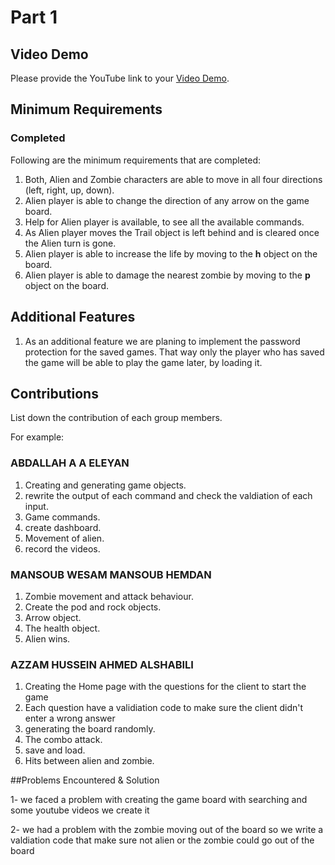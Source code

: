 # Part 1

## Video Demo

Please provide the YouTube link to your [Video Demo]( https://youtu.be/Tyml6AlwAyk ).

## Minimum Requirements

### Completed

Following are the minimum requirements that are completed:

1. Both, Alien and Zombie characters are able to move in all four directions (left, right, up, down).
2. Alien player is able to change the direction of any arrow on the game board.
3. Help for Alien player is available, to see all the available commands.
4. As Alien player moves the Trail object is left behind and is cleared once the Alien turn is gone.
5. Alien player is able to increase the life by moving to the **h** object on the board.
6. Alien player is able to damage the nearest zombie by moving to the **p** object on the board.

## Additional Features

1. As an additional feature we are planing to implement the password protection for the saved games. That way only the player who has saved the game will be able to play the game later, by loading it.

## Contributions

List down the contribution of each group members.

For example:

### ABDALLAH A A ELEYAN
1. Creating and generating game objects.
2. rewrite the output of each command and check the valdiation of each input.
3. Game commands.
4. create dashboard.
5. Movement of alien.
6. record the videos.

### MANSOUB WESAM MANSOUB HEMDAN

1. Zombie movement and attack behaviour.
2. Create the pod and rock objects.
3. Arrow object.
4. The health object.
5. Alien wins.

### AZZAM HUSSEIN AHMED ALSHABILI
1. Creating the Home page with the questions for the client to start the game
2. Each question have a validiation code to make sure the client didn't enter a wrong answer
3. generating the board randomly.
4. The combo attack.
5. save and load.
6. Hits between alien and zombie.

##Problems Encountered & Solution


1- we faced a problem with creating the game board with searching and some youtube videos we create it 

2- we had a problem with the zombie moving out of the board so we write a valdiation code that make sure not alien or the zombie could go out of the board